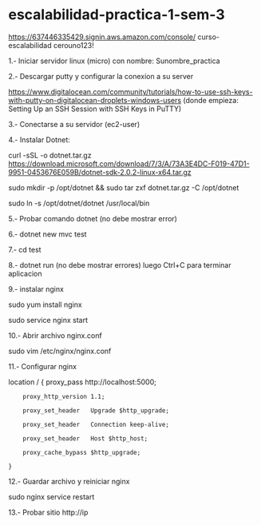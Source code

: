 # escalabilidad-practica-1-sem-3

https://637446335429.signin.aws.amazon.com/console/
curso-escalabilidad
cerouno123!


1.- Iniciar servidor linux (micro) con nombre: Sunombre_practica

2.- Descargar putty y configurar la conexion a su server

https://www.digitalocean.com/community/tutorials/how-to-use-ssh-keys-with-putty-on-digitalocean-droplets-windows-users
(donde empieza: Setting Up an SSH Session with SSH Keys in PuTTY)

3.- Conectarse a su servidor (ec2-user)

4.- Instalar Dotnet:


curl -sSL -o dotnet.tar.gz https://download.microsoft.com/download/7/3/A/73A3E4DC-F019-47D1-9951-0453676E059B/dotnet-sdk-2.0.2-linux-x64.tar.gz 


sudo mkdir -p /opt/dotnet && sudo tar zxf dotnet.tar.gz -C /opt/dotnet

sudo ln -s /opt/dotnet/dotnet /usr/local/bin


5.- Probar comando dotnet (no debe mostrar error)

6.- dotnet new mvc test

7.- cd test

8.- dotnet run (no debe mostrar errores) luego Ctrl+C para terminar aplicacion

9.- instalar nginx

sudo yum install nginx

sudo service nginx start

10.- Abrir archivo nginx.conf

sudo vim /etc/nginx/nginx.conf

11.- Configurar nginx

location / {
        proxy_pass         http://localhost:5000;
        
        proxy_http_version 1.1;
        
        proxy_set_header   Upgrade $http_upgrade;
        
        proxy_set_header   Connection keep-alive;
        
        proxy_set_header   Host $http_host;
        
        proxy_cache_bypass $http_upgrade;
        
    }
    
12.- Guardar archivo y reiniciar nginx

sudo nginx service restart

13.- Probar sitio http://ip
